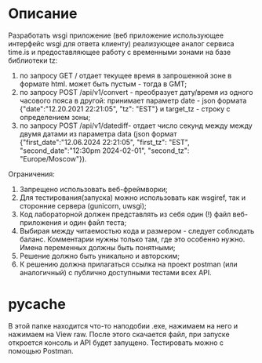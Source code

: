 # Описание
Разработать wsgi приложение (веб приложение использующее интерфейс wsgi для ответа клиенту) реализующее аналог сервиса time.is и предоставляющее работу с временными зонами на базе библиотеки tz:
1) по запросу GET /<tz name> отдает текущее время в запрошенной зоне в формате html. <tz name> может быть пустым - тогда в GMT;
2) по запросу POST /api/v1/convert - преобразует дату/время из одного часового пояса в другой: принимает параметр date - json формата {"date":"12.20.2021 22:21:05", "tz": "EST"}  и target_tz - строку с определением зоны;
3) по запросу POST /api/v1/datediff- отдает число секунд между между двумя датами из параметра data (json формат {"first_date":"12.06.2024 22:21:05", "first_tz": "EST", "second_date":"12:30pm 2024-02-01", "second_tz": "Europe/Moscow"}).

Ограничения:
1) Запрещено использовать веб-фреймворки;
2) Для тестирования(запуска) можно использовать как wsgiref, так и сторонние сервера (gunicorn, uwsgi);
3) Код лабораторной должен представлять из себя один (!) файл веб-приложения и один файл теста;
4) Выбирая между читаемостью кода и размером - следует соблюдать баланс. Комментарии нужны только там, где это особенно нужно. Имена переменных должны быть понятными;
5) Решение должно быть уникально и авторским;
6) К решению должна прилагаться ссылка на проект postman (или аналогичный) с публично доступными тестами всех API.

# __pycache__
В этой папке находится что-то наподобии .exe, нажимаем на него и нажимаем на View raw. После этого скачается файл, при запуске откроется консоль и API будет запущено. Тестировать можно с помощью Postman.
